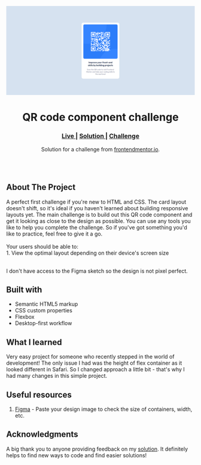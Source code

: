 <img src=".github/preview.png"></img>

<h1 align="center">QR code component challenge</h1>

<div align="center">
  <h3>
    <a href="https://pedrocelotto.github.io/QRCodeComponent-FrontendMentor/" color="white">
      Live
    </a>
    <span> | </span>
    <a href="https://www.frontendmentor.io/solutions/qrcode-component-frontend-mentor-KRnBh9Yj16">
      Solution
    </a>
   <span> | </span>
    <a href="https://www.frontendmentor.io/challenges/qr-code-component-iux_sIO_H">
      Challenge
    </a>
  </h3>
</div>
<div align="center">
   Solution for a challenge from  <a href="https://www.frontendmentor.io/" target="_blank">frontendmentor.io</a>.
</div>
<br>
<br>
<br>

## About The Project

<p>A perfect first challenge if you're new to HTML and CSS. The card layout doesn't shift, so it's ideal if you haven't learned about building responsive layouts yet.
The main challenge is to build out this QR code component and get it looking as close to the design as possible.
You can use any tools you like to help you complete the challenge. So if you've got something you'd like to practice, feel free to give it a go.
<br><br>Your users should be able to:
<br>1. View the optimal layout depending on their device's screen size

<br>
<br> <p>I don't have access to the Figma sketch so the design is not pixel perfect.</p>

## Built with

- Semantic HTML5 markup
- CSS custom properties
- Flexbox
- Desktop-first workflow

## What I learned

Very easy project for someone who recently stepped in the world of development! The only issue I had was the height of flex container as it looked different in Safari. So I changed approach a little bit - that's why I had many changes in this simple project.

## Useful resources

1. <a href="https://www.figma.com/">Figma</a> - Paste your design image to check the size of containers, width, etc.

## Acknowledgments

A big thank you to anyone providing feedback on my <a href="https://www.frontendmentor.io/solutions/qrcode-component-frontend-mentor-KRnBh9Yj16">solution</a>. It definitely helps to find new ways to code and find easier solutions!
